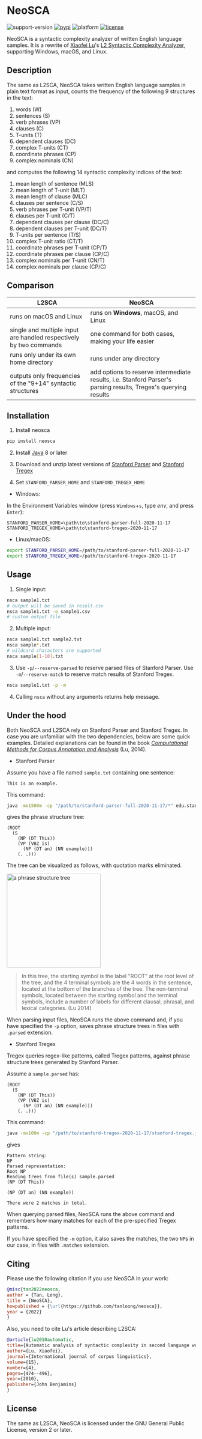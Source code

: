 NeoSCA
==========

![support-version](https://img.shields.io/badge/python-3.7%20%7C%203.8%20%7C%203.9%20%7C%203.10-blue)
[![pypi](https://img.shields.io/badge/pypi-v0.0.20-orange)](https://pypi.org/project/neosca)
![platform](https://img.shields.io/badge/platform-Windows%20%7C%20macOS%20%7C%20Linux-lightgray)
[![license](https://img.shields.io/badge/license-GPL%20v2%2B-green)](https://github.com/tanloong/neosca/blob/master/LICENSE.txt)

NeoSCA is a syntactic complexity analyzer of written English language samples.
It is a rewrite of
[Xiaofei Lu](http://personal.psu.edu/xxl13/index.html)'s 
[L2 Syntactic Complexity Analyzer](http://personal.psu.edu/xxl13/downloads/l2sca.html),
supporting Windows, macOS, and Linux.

## Description

The same as L2SCA,
NeoSCA takes written English language
samples in plain text format as input,
counts the frequency of the following 9
structures in the text:

1. words (W)
2. sentences (S)
3. verb phrases (VP)
4. clauses (C)
5. T-units (T)
6. dependent clauses (DC)
7. complex T-units (CT)
8. coordinate phrases (CP)
9. complex nominals (CN)

and computes the following
14 syntactic complexity indices of the text:

1. mean length of sentence (MLS)
2. mean length of T-unit (MLT)
3. mean length of clause (MLC)
4. clauses per sentence (C/S)
5. verb phrases per T-unit (VP/T)
6. clauses per T-unit (C/T)
7. dependent clauses per clause (DC/C)
8. dependent clauses per T-unit (DC/T)
9. T-units per sentence (T/S)
10. complex T-unit ratio (CT/T)
11. coordinate phrases per T-unit (CP/T)
12. coordinate phrases per clause (CP/C)
13. complex nominals per T-unit (CN/T)
14. complex nominals per clause (CP/C)

## Comparison

| L2SCA | NeoSCA |
|-|-|
| runs on macOS and Linux | runs on **Windows**, macOS, and Linux |
| single and multiple input are handled respectively by two commands | one command for both cases, making your life easier |
| runs only under its own home directory | runs under any directory |
| outputs only frequencies of the "9+14" syntactic structures | add options to reserve intermediate results, i.e. Stanford Parser's parsing results, Tregex's querying results |

## Installation

1. Install neosca

```sh
pip install neosca
```

2. Install [Java](https://www.java.com/en/download) 8 or later

3. Download and unzip latest versions of
[Stanford Parser](https://nlp.stanford.edu/software/lex-parser.shtml#Download) and 
[Stanford Tregex](https://nlp.stanford.edu/software/tregex.html#Download)

4. Set `STANFORD_PARSER_HOME` and `STANFORD_TREGEX_HOME`

+ Windows:

In the Environment Variables window (press `Windows`+`s`, type *env*, and press `Enter`):

```
STANFORD_PARSER_HOME=\path\to\stanford-parser-full-2020-11-17
STANFORD_TREGEX_HOME=\path\to\stanford-tregex-2020-11-17
```

+ Linux/macOS:

```sh
export STANFORD_PARSER_HOME=/path/to/stanford-parser-full-2020-11-17
export STANFORD_TREGEX_HOME=/path/to/stanford-tregex-2020-11-17
```

## Usage

1. Single input:
```sh
nsca sample1.txt 
# output will be saved in result.csv
nsca sample1.txt -o sample1.csv 
# custom output file
```

2. Multiple input:
```sh
nsca sample1.txt sample2.txt
nsca sample*.txt 
# wildcard characters are supported
nsca sample[1-10].txt
```

3. Use `-p`/`--reserve-parsed` 
to reserve parsed files of Stanford Parser.
Use `-m`/`--reserve-match`
to reserve match results of Stanford Tregex.

```sh
nsca sample1.txt -p -m
```

4. Calling `nsca` without any arguments returns help message.

## Under the hood

Both NeoSCA and L2SCA rely on
Stanford Parser and
Stanford Tregex.
In case you are unfamiliar with the two dependencies,
below are some quick examples.
Detailed explanations can be found in the book
[*Computational Methods for Corpus Annotation and Analysis*](https://sci-hub.wf/10.1007/978-94-017-8645-4) (Lu, 2014).

+ Stanford Parser

Assume you have a file named `sample.txt` containing one sentence:

```
This is an example.
```

This command:

```sh
java -mx1500m -cp "/path/to/stanford-parser-full-2020-11-17/*" edu.stanford.nlp.parser.lexparser.LexicalizedParser -outputFormat penn edu/stanford/nlp/models/lexparser/englishPCFG.ser.gz /path/to/sample.txt
```

gives the phrase structure tree:

```
(ROOT
  (S
    (NP (DT This))
    (VP (VBZ is)
      (NP (DT an) (NN example)))
    (. .)))
```

The tree can be visualized as follows, with quotation marks eliminated.

<img src="https://github.com/tanloong/NeoSCA/blob/master/img/a-phrase-structure-tree.png?raw=true" alt="a phrase structure tree" width="250">

> In this tree,
> the starting symbol is 
> the label "ROOT" at
> the root level of the tree,
> and the 4 terminal symbols are
> the 4 words in the sentence,
> located at the bottom of
> the branches of the tree.
> The non-terminal symbols,
> located between the starting symbol and
> the terminal symbols,
> include a number of labels for different
> clausal, phrasal, and lexical categories. (Lu 2014)

When parsing input files,
NeoSCA runs the above command and,
if you have specified the `-p` option,
saves phrase structure trees
in files with `.parsed` extension.

+ Stanford Tregex

Tregex queries regex-like patterns,
called Tregex patterns,
against phrase structure trees
generated by Stanford Parser.

Assume a `sample.parsed` has:

```
(ROOT
  (S
    (NP (DT This))
    (VP (VBZ is)
      (NP (DT an) (NN example)))
    (. .)))
```

This command:
```sh
java -mx100m -cp "/path/to/stanford-tregex-2020-11-17/stanford-tregex.jar" edu.stanford.nlp.trees.tregex.TregexPattern "NP" sample.parsed -o
```

gives

```
Pattern string:
NP
Parsed representation:
Root NP
Reading trees from file(s) sample.parsed
(NP (DT This))

(NP (DT an) (NN example))

There were 2 matches in total.
```

When querying parsed files,
NeoSCA runs the above command and remembers how many matches 
for each of the pre-specified Tregex patterns.

If you have specified the `-m` option,
it also saves the matches,
the two `NP`s in our case,
in files with `.matches` extension.

## Citing

Please use the following citation if you use NeoSCA in your work:

```BibTeX
@misc{tan2022neosca,
author = {Tan, Long},
title = {NeoSCA},
howpublished = {\url{https://github.com/tanloong/neosca}},
year = {2022}
}
```

Also, you need to cite Lu's article describing L2SCA:

```BibTeX
@article{lu2010automatic,
title={Automatic analysis of syntactic complexity in second language writing},
author={Lu, Xiaofei},
journal={International journal of corpus linguistics},
volume={15},
number={4},
pages={474--496},
year={2010},
publisher={John Benjamins}
}
```

## License
The same as L2SCA, NeoSCA is licensed under the GNU General Public License, version 2 or later.

